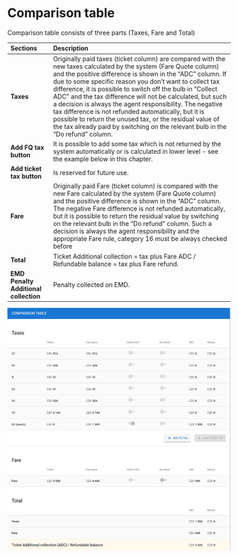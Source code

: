 # Comparison table

Comparison table consists of three parts \(Taxes, Fare and Total\)

| Sections | Description |
| :--- | :--- |
| **Taxes** | Originally paid taxes \(ticket column\) are compared with the new taxes calculated by the system \(Fare Quote column\) and the positive difference is shown in the “ADC” column.  If due to some specific reason you don’t want to collect tax difference, it is possible to switch off the bulb in “Collect ADC” and the tax difference will not be calculated, but such a decision is always the agent responsibility.  The negative tax difference is not refunded automatically, but it is possible to return the unused tax, or the residual value of the tax already paid by switching on the relevant bulb in the “Do refund” column. |
| **Add FQ tax button** | It is possible to add some tax which is not returned by the system automatically or is calculated in lower level - see the example below in this chapter. |
| **Add ticket tax button** | Is reserved for future use. |
| **Fare** | Originally paid Fare \(ticket column\) is compared with the new Fare calculated by the system \(Fare Quote column\) and the positive difference is shown in the “ADC” column. The negative Fare difference is not refunded automatically, but it is possible to return the residual value by switching on the relevant bulb in the “Do refund” column. Such a decision is always the agent responsibility and the appropriate Fare rule, category 16 must be always checked before |
| **Total** | Ticket Additional collection = tax plus Fare ADC / Refundable balance = tax plus Fare refund. |
| **EMD Penalty Additional collection** | Penalty collected on EMD. |

![](../../../.gitbook/assets/image%20%28115%29.png)

